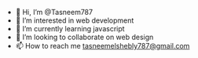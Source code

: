 - 👋 Hi, I’m @Tasneem787
- 👀 I’m interested in web development 
- 🌱 I’m currently learning javascript 
- 💞️ I’m looking to collaborate on web design 
- 📫 How to reach me tasneemelshebly787@gmail.com 

<!---
Tasneem787/Tasneem787 is a ✨ special ✨ repository because its `README.md` (this file) appears on your GitHub profile.
You can click the Preview link to take a look at your changes.
--->
